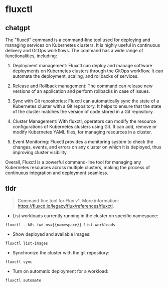 # fluxctl 
## chatgpt 
The "fluxctl" command is a command-line tool used for deploying and managing services on Kubernetes clusters. It is highly useful in continuous delivery and GitOps workflows. The command has a wide range of functionalities, including:

1. Deployment management: Fluxctl can deploy and manage software deployments on Kubernetes clusters through the GitOps workflow. It can automate the deployment, scaling, and rollbacks of services.

2. Release and Rollback management: The command can release new versions of an application and perform rollbacks in case of issues.

3. Sync with Git repositories: Fluxctl can automatically sync the state of a Kubernetes cluster with a Git repository. It helps to ensure that the state of the cluster matches the version of code stored in a Git repository.

4. Cluster Management: With fluxctl, operators can modify the resource configurations of Kubernetes clusters using Git. It can add, remove or modify Kubernetes YAML files, for managing resources in a cluster.

5. Event Monitoring: Fluxctl provides a monitoring system to check the changes, events, and errors on any cluster on which it is deployed, thus improving cluster visibility.

Overall, Fluxctl is a powerful command-line tool for managing any Kubernetes resources across multiple clusters, making the process of continuous integration and deployment seamless. 

## tldr 
 
> Command-line tool for Flux v1.
> More information: <https://fluxcd.io/legacy/flux/references/fluxctl>.

- List workloads currently running in the cluster on specific namespace:

`fluxctl --k8s-fwd-ns={{namespace}} list-workloads`

- Show deployed and available images:

`fluxctl list-images`

- Synchronize the cluster with the git repository:

`fluxctl sync`

- Turn on automatic deployment for a workload:

`fluxctl automate`
